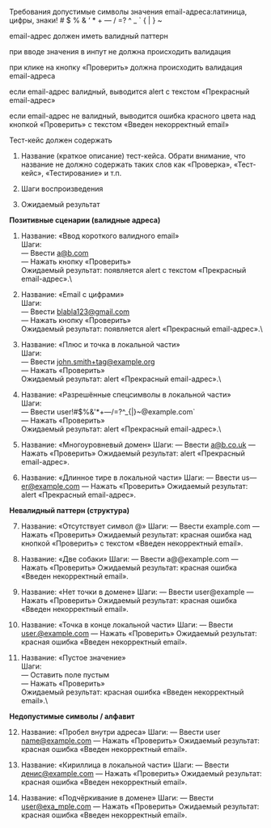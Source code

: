Требования
допустимые символы значения email-адреса:латиница, цифры, знаки! # $ % & ‘ * + — / =? ^ _ ` { | } ~

email-адрес должен иметь валидный паттерн

при вводе значения в инпут не должна происходить валидация

при клике на кнопку «Проверить» должна происходить валидация email-адреса

если email-адрес валидный, выводится alert с текстом «Прекрасный email-адрес»

если email-адрес не валидный, выводится ошибка красного цвета над кнопкой «Проверить» с текстом «Введен некорректный email»

 

Тест-кейс должен содержать
1) Название (краткое описание) тест-кейса. Обрати внимание, что название не должно содержать таких слов как «Проверка», «Тест-кейс», «Тестирование» и т.п.

2) Шаги воспроизведения

3) Ожидаемый результат

**Позитивные сценарии (валидные адреса)**

1. Название: «Ввод короткого валидного email»\
Шаги:\
— Ввести a@b.com\
— Нажать кнопку «Проверить»\
Ожидаемый результат: появляется alert с текстом «Прекрасный email-адрес».\

2. Название: «Email с цифрами»\
Шаги:\
— Ввести blabla123@gmail.com\
— Нажать кнопку «Проверить»\
Ожидаемый результат: появляется alert «Прекрасный email-адрес».\

3. Название: «Плюс и точка в локальной части»\
Шаги:\
— Ввести john.smith+tag@example.org\
— Нажать «Проверить»\
Ожидаемый результат: alert «Прекрасный email-адрес».\

4. Название: «Разрешённые спецсимволы в локальной части»\
Шаги:\
— Ввести user!#$%&'*+—/=?^_{|}~@example.com`\
— Нажать «Проверить»\
Ожидаемый результат: alert «Прекрасный email-адрес».\

5. Название: «Многоуровневый домен»
Шаги:
— Ввести a@b.co.uk
— Нажать «Проверить»
Ожидаемый результат: alert «Прекрасный email-адрес».

6. Название: «Длинное тире в локальной части»
Шаги:
— Ввести us—er@example.com
— Нажать «Проверить»
Ожидаемый результат: alert «Прекрасный email-адрес».

**Невалидный паттерн (структура)**

7. Название: «Отсутствует символ @»
Шаги:
— Ввести example.com
— Нажать «Проверить»
Ожидаемый результат: красная ошибка над кнопкой «Проверить» с текстом «Введен некорректный email».

8. Название: «Две собаки»
Шаги:
— Ввести a@@example.com
— Нажать «Проверить»
Ожидаемый результат: красная ошибка «Введен некорректный email».

9. Название: «Нет точки в домене»
Шаги:
— Ввести user@example
— Нажать «Проверить»
Ожидаемый результат: красная ошибка «Введен некорректный email».

10. Название: «Точка в конце локальной части»
Шаги:
— Ввести user.@example.com
— Нажать «Проверить»
Ожидаемый результат: красная ошибка «Введен некорректный email».

11. Название: «Пустое значение» \
Шаги:\
— Оставить поле пустым\
— Нажать «Проверить»\
Ожидаемый результат: красная ошибка «Введен некорректный email».\

**Недопустимые символы / алфавит**

12. Название: «Пробел внутри адреса»
Шаги:
— Ввести user name@example.com
— Нажать «Проверить»
Ожидаемый результат: красная ошибка «Введен некорректный email».

13. Название: «Кириллица в локальной части»
Шаги:
— Ввести денис@example.com
— Нажать «Проверить»
Ожидаемый результат: красная ошибка «Введен некорректный email».

14. Название: «Подчёркивание в домене»
Шаги:
— Ввести user@exa_mple.com
— Нажать «Проверить»
Ожидаемый результат: красная ошибка «Введен некорректный email».